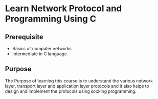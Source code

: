 # Learn Network Protocol and Programming Using **C**

## Prerequisite

* Basics of computer networks
* Intermediate in C language

## Purpose

The Purpose of learning this course is to understand the various network layer, transport layer and application layer protocols and it also helps to design and implement the protocols using socking programming.